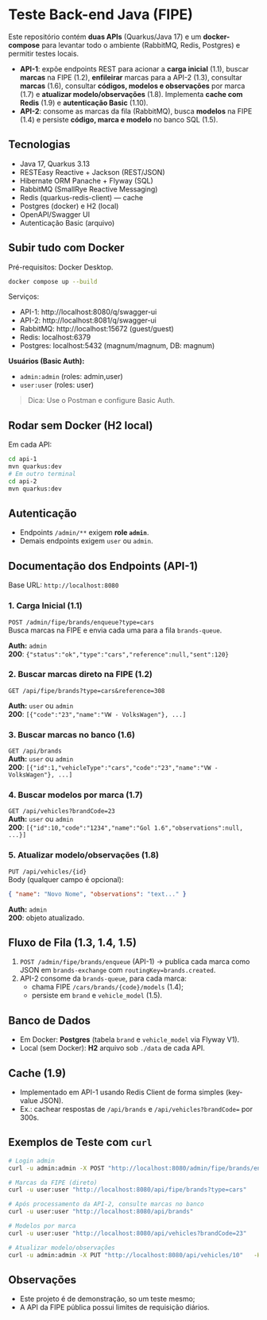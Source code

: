 # Teste Back-end Java (FIPE)

Este repositório contém **duas APIs** (Quarkus/Java 17) e um **docker-compose** para levantar
todo o ambiente (RabbitMQ, Redis, Postgres) e permitir testes locais.

- **API-1**: expõe endpoints REST para acionar a **carga inicial** (1.1), buscar **marcas** na FIPE (1.2),
  **enfileirar** marcas para a API-2 (1.3), consultar **marcas** (1.6), consultar **códigos, modelos e observações** por marca (1.7)
  e **atualizar modelo/observações** (1.8). Implementa **cache com Redis** (1.9) e **autenticação Basic** (1.10).
- **API-2**: consome as marcas da fila (RabbitMQ), busca **modelos** na FIPE (1.4) e persiste
  **código, marca e modelo** no banco SQL (1.5).

## Tecnologias
- Java 17, Quarkus 3.13
- RESTEasy Reactive + Jackson (REST/JSON)
- Hibernate ORM Panache + Flyway (SQL)
- RabbitMQ (SmallRye Reactive Messaging)
- Redis (quarkus-redis-client) — cache
- Postgres (docker) e H2 (local)
- OpenAPI/Swagger UI
- Autenticação Basic (arquivo)

## Subir tudo com Docker
Pré-requisitos: Docker Desktop.

```bash
docker compose up --build
```

Serviços:
- API-1: http://localhost:8080/q/swagger-ui
- API-2: http://localhost:8081/q/swagger-ui
- RabbitMQ: http://localhost:15672 (guest/guest)
- Redis: localhost:6379
- Postgres: localhost:5432 (magnum/magnum, DB: magnum)

**Usuários (Basic Auth):**
- `admin:admin` (roles: admin,user)
- `user:user` (roles: user)

> Dica: Use o Postman e configure Basic Auth.

## Rodar sem Docker (H2 local)
Em cada API:

```bash
cd api-1
mvn quarkus:dev
# Em outro terminal
cd api-2
mvn quarkus:dev
```

## Autenticação
- Endpoints `/admin/**` exigem **role `admin`**.
- Demais endpoints exigem `user` ou `admin`.

## Documentação dos Endpoints (API-1)
Base URL: `http://localhost:8080`

### 1. Carga Inicial (1.1)
`POST /admin/fipe/brands/enqueue?type=cars`  
Busca marcas na FIPE e envia cada uma para a fila `brands-queue`.

**Auth:** `admin`  
**200**: `{"status":"ok","type":"cars","reference":null,"sent":120}`

### 2. Buscar marcas direto na FIPE (1.2)
`GET /api/fipe/brands?type=cars&reference=308`

**Auth:** `user` ou `admin`  
**200**: `[{"code":"23","name":"VW - VolksWagen"}, ...]`

### 3. Buscar marcas no banco (1.6)
`GET /api/brands`  
**Auth:** `user` ou `admin`  
**200**: `[{"id":1,"vehicleType":"cars","code":"23","name":"VW - VolksWagen"}, ...]`

### 4. Buscar modelos por marca (1.7)
`GET /api/vehicles?brandCode=23`  
**Auth:** `user` ou `admin`  
**200**: `[{"id":10,"code":"1234","name":"Gol 1.6","observations":null, ...}]`

### 5. Atualizar modelo/observações (1.8)
`PUT /api/vehicles/{id}`  
Body (qualquer campo é opcional):
```json
{ "name": "Novo Nome", "observations": "text..." }
```
**Auth:** `admin`  
**200**: objeto atualizado.

## Fluxo de Fila (1.3, 1.4, 1.5)
1. `POST /admin/fipe/brands/enqueue` (API-1) → publica cada marca como JSON em `brands-exchange` com `routingKey=brands.created`.
2. API-2 consome da `brands-queue`, para cada marca:
   - chama FIPE `/cars/brands/{code}/models` (1.4);
   - persiste em `brand` e `vehicle_model` (1.5).

## Banco de Dados
- Em Docker: **Postgres** (tabela `brand` e `vehicle_model` via Flyway V1).
- Local (sem Docker): **H2** arquivo sob `./data` de cada API.

## Cache (1.9)
- Implementado em API-1 usando Redis Client de forma simples (key-value JSON).
- Ex.: cachear respostas de `/api/brands` e `/api/vehicles?brandCode=` por 300s.

## Exemplos de Teste com `curl`

```bash
# Login admin
curl -u admin:admin -X POST "http://localhost:8080/admin/fipe/brands/enqueue?type=cars"

# Marcas da FIPE (direto)
curl -u user:user "http://localhost:8080/api/fipe/brands?type=cars"

# Após processamento da API-2, consulte marcas no banco
curl -u user:user "http://localhost:8080/api/brands"

# Modelos por marca
curl -u user:user "http://localhost:8080/api/vehicles?brandCode=23"

# Atualizar modelo/observações
curl -u admin:admin -X PUT "http://localhost:8080/api/vehicles/10"   -H "Content-Type: application/json"   -d '{"name":"Novo Nome","observations":"Obs..."}'
```

## Observações
- Este projeto é de demonstração, so um teste mesmo;
- A API da FIPE pública possui limites de requisição diários.
